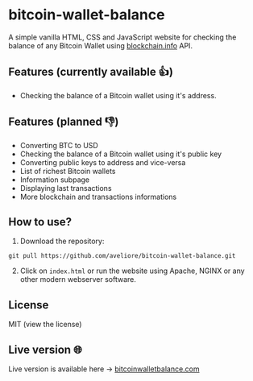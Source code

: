 # bitcoin-wallet-balance
A simple vanilla HTML, CSS and JavaScript website for checking the balance of any Bitcoin Wallet using [blockchain.info](https://blockchain.info) API.  

## Features (currently available :thumbsup:) 
* Checking the balance of a Bitcoin wallet using it's address.

## Features (planned :-1:) 
* Converting BTC to USD 
* Checking the balance of a Bitcoin wallet using it's public key
* Converting public keys to address and vice-versa
* List of richest Bitcoin wallets 
* Information subpage 
* Displaying last transactions 
* More blockchain and transactions informations 

## How to use? 
1. Download the repository: 
```
git pull https://github.com/aveliore/bitcoin-wallet-balance.git  
```
2. Click on ```index.html``` or run the website using Apache, NGINX or any other modern webserver software. 

## License 
MIT (view the license) 

## Live version :globe_with_meridians:
Live version is available here -> [bitcoinwalletbalance.com](https://bitcoinwalletbalance.com)

